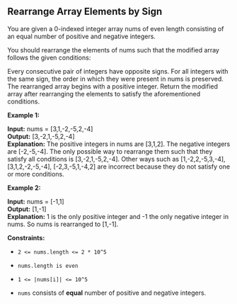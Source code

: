 ## Rearrange Array Elements by Sign

You are given a 0-indexed integer array nums of even length consisting of an equal number of positive and negative integers.

You should rearrange the elements of nums such that the modified array follows the given conditions:

Every consecutive pair of integers have opposite signs.
For all integers with the same sign, the order in which they were present in nums is preserved.
The rearranged array begins with a positive integer.
Return the modified array after rearranging the elements to satisfy the aforementioned conditions.

 

**Example 1:**

**Input:** nums = [3,1,-2,-5,2,-4] <br>
**Output:** [3,-2,1,-5,2,-4]       <br>
**Explanation:**
The positive integers in nums are [3,1,2]. The negative integers are [-2,-5,-4].
The only possible way to rearrange them such that they satisfy all conditions is [3,-2,1,-5,2,-4].
Other ways such as [1,-2,2,-5,3,-4], [3,1,2,-2,-5,-4], [-2,3,-5,1,-4,2] are incorrect because they do not satisfy one or more conditions.  

**Example 2:**

**Input:** nums = [-1,1]  <br>
**Output:** [1,-1]        <br>
**Explanation:**
1 is the only positive integer and -1 the only negative integer in nums.
So nums is rearranged to [1,-1].
 

**Constraints:**

- ```2 <= nums.length <= 2 * 10^5```

- ```nums.length is even```

- ```1 <= |nums[i]| <= 10^5```

- ```nums``` consists of __equal__ number of positive and negative integers.
